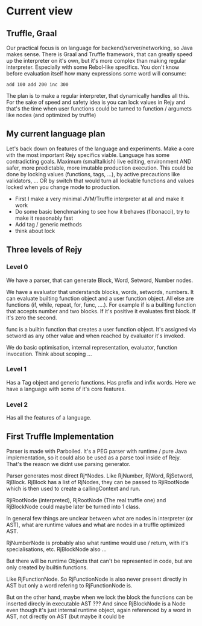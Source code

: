 # Current view

## Truffle, Graal

Our practical focus is on language for backend/server/networking, so Java makes sense. There is Graal and Truffle framework, 
that can greatly speed up the interpreter on it's own, but it's more complex than making regular interpreter. Especially with 
some Rebol-like specifics. You don't know before evaluation itself how many expressions some word will consume:

    add 100 add 200 inc 300
    
The plan is to make a regular interpreter, that dynamically handles all this. For the sake of speed and safety idea is you can
lock values in Rejy and that's the time when user functions could be turned to function / argumets like nodes (and optimized 
by truffle)

## My current language plan

Let's back down on features of the language and experiments. Make a core vith the most important Rejy specifics viable. Language
has some contradicting goals. Maximum (smalltalkish) live editing, environment AND safer, more predictable, more imutable 
production execution. This could be done by locking values (functions, tags, ...), by active precautions like validators, ... OR 
by switch that would turn all lockable functions and values locked when you change mode to production.

 * First I make a very minimal JVM/Truffle interpreter at all and make it work
 * Do some basic benchmarking to see how it behaves (fibonacci), try to make it reasonably fast
 * Add tag / generic methods
 * think about lock 
 
 ## Three levels of Rejy
 
 ### Level 0
 
 We have a parser, that can generate Block, Word, Setword, Number nodes.
 
 We have a evaluator that understands blocks, words, setwords, numbers. It can evaluate builting function object and a user
 function object. All else are functions (if, while, repeat, for, func, ....). For example if is a builting function that accepts number and two blocks. If it's positive it evaluates first block. If it's zero the second.
 
 func is a builtin function that creates a user function object. It's assigned via setword as any other value and when
 reached by evaluator it's invoked.
 
 We do basic optimisation, internal representation, evaluator, function invocation. Think about scoping ...
 
 ### Level 1
 
 Has a Tag object and generic functions. Has prefix and infix words. Here we have a language with some of it's core features.
 
 ### Level 2
 
 Has all the features of a language.
 
 ## First Truffle Implementation
 
Parser is made with Parboiled. It's a PEG parser with runtime / pure Java implementation, so it could also be used as a parse tool inside of Rejy. That's the reason we didnt use parsing generator.

Parser generates most direct Rj*Nodes. Like RjNumber, RjWord, RjSetword, RjBlock. RjBlock has a list of RjNodes, they can be
passed to RjiRootNode which is then used to create a callingContext and run. 

RjiRootNode (interpreted), RjRootNode (The real truffle one) and RjBlockNode could maybe later be turned into 1 class.

In general few things are unclear between what are nodes in interpreter (or AST), what are runtime values and what are nodes in a truffle optimized AST.

RjNumberNode is probably also what runtime would use / return, with it's specialisations, etc. RjBlockNode also ...

But there will be runtime Objects that can't be represented in code, but are only created by builtin functions. 

Like RjFunctionNode. So RjFunctionNode is also never present directly in AST but only a word refering to RjFunctionNode is.

But on the other hand, maybe when we lock the block the functions can be inserted direcly in executable AST ??? And since RjBlockNode is a Node even though it's just internal runtime object, again referenced by a word in AST, not directly on AST (but maybe it could be 
